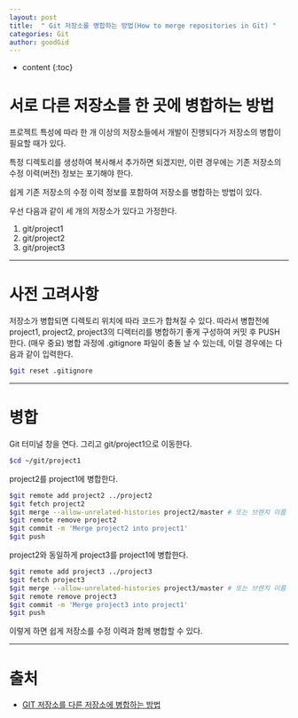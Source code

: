 ```yaml
---
layout: post
title:  " Git 저장소를 병합하는 방법(How to merge repositories in Git) "
categories: Git
author: goodGid
---
```

* content
{:toc}


# 서로 다른 저장소를 한 곳에 병합하는 방법

프로젝트 특성에 따라 한 개 이상의 저장소들에서 개발이 진행되다가 저장소의 병합이 필요할 때가 있다. 

특정 디렉토리를 생성하여 복사해서 추가하면 되겠지만, 이련 경우에는 기존 저장소의 수정 이력(버전) 정보는 포기해야 한다. 

쉽게 기존 저장소의 수정 이력 정보를 포함하여 저장소를 병합하는 방법이 있다.

우선 다음과 같이 세 개의 저장소가 있다고 가정한다.

1. git/project1
2. git/project2
3. git/project3

---


# 사전 고려사항
저장소가 병합되면 디렉토리 위치에 따라 코드가 합쳐질 수 있다. 따라서 병합전에 project1, project2, project3의 디렉터리를 병합하기 좋게 구성하여 커밋 후 PUSH 한다. (매우 중요)
병합 과정에 .gitignore 파일이 충돌 날 수 있는데, 이럴 경우에는 다음과 같이 입력한다.
``` bash
$git reset .gitignore
```

---

# 병합
Git 터미널 창을 연다. 그리고 git/project1으로 이동한다.

``` bash
$cd ~/git/project1
```

project2를 project1에 병합한다.

``` bash
$git remote add project2 ../project2
$git fetch project2
$git merge --allow-unrelated-histories project2/master # 또는 브렌치 이름
$git remote remove project2
$git commit -m 'Merge project2 into project1'
$git push
```

project2와 동일하게 project3를 project1에 병합한다.

``` bash
$git remote add project3 ../project3
$git fetch project3
$git merge --allow-unrelated-histories project3/master # 또는 브렌치 이름
$git remote remove project3
$git commit -m 'Merge project3 into project1'
$git push
```

이렇게 하면 쉽게 저장소를 수정 이력과 함께 병합할 수 있다.

---

# 출처

* [GIT 저장소를 다른 저장소에 병합하는 방법](https://mansoo-sw.blogspot.com/2017/08/git-repository-merge.html)
